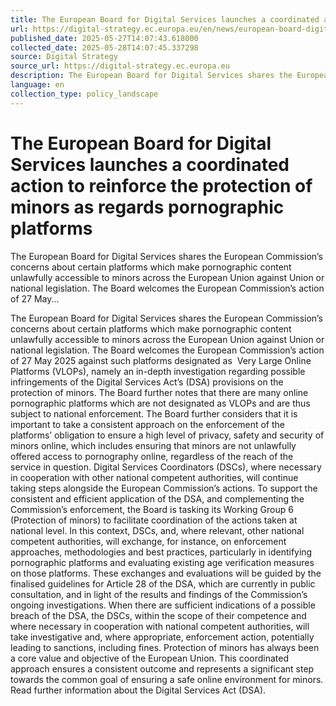 ```yaml
---
title: The European Board for Digital Services launches a coordinated action to reinforce the protection of minors as regards pornographic platforms
url: https://digital-strategy.ec.europa.eu/en/news/european-board-digital-services-launches-coordinated-action-reinforce-protection-minors-regards
published_date: 2025-05-27T14:07:43.618000
collected_date: 2025-05-28T14:07:45.337298
source: Digital Strategy
source_url: https://digital-strategy.ec.europa.eu
description: The European Board for Digital Services shares the European Commission’s concerns about certain platforms which make pornographic content unlawfully accessible to minors across the European Union against Union or national legislation. The Board welcomes the European Commission’s action of 27 May...
language: en
collection_type: policy_landscape
---
```


# The European Board for Digital Services launches a coordinated action to reinforce the protection of minors as regards pornographic platforms

The European Board for Digital Services shares the European Commission’s concerns about certain platforms which make pornographic content unlawfully accessible to minors across the European Union against Union or national legislation. The Board welcomes the European Commission’s action of 27 May...

The European Board for Digital Services shares the European Commission’s concerns about certain platforms which make pornographic content unlawfully accessible to minors across the European Union against Union or national legislation. The Board welcomes the European Commission’s action of 27 May 2025 against such platforms designated as  Very Large Online Platforms (VLOPs), namely an in-depth investigation regarding possible infringements of the Digital Services Act’s (DSA) provisions on the protection of minors. 
 The Board further notes that there are many online pornographic platforms which are not designated as VLOPs and are thus subject to national enforcement. The Board further considers that it is important to take a consistent approach on the enforcement of the platforms’ obligation to ensure a high level of privacy, safety and security of minors online, which includes ensuring that minors are not unlawfully offered access to pornography online, regardless of the reach of the service in question. Digital Services Coordinators (DSCs), where necessary in cooperation with other national competent authorities, will continue taking steps alongside the European Commission’s actions. 
 To support the consistent and efficient application of the DSA, and complementing the Commission’s enforcement, the Board is tasking its Working Group 6 (Protection of minors) to facilitate coordination of the actions taken at national level. In this context, DSCs, and, where relevant, other national competent authorities, will exchange, for instance, on enforcement approaches, methodologies and best practices, particularly in identifying pornographic platforms and evaluating existing age verification measures on those platforms. These exchanges and evaluations will be guided by the finalised guidelines for Article 28 of the DSA, which are currently in public consultation, and in light of the results and findings of the Commission’s ongoing investigations. 
 When there are sufficient indications of a possible breach of the DSA, the DSCs, within the scope of their competence and where necessary in cooperation with national competent authorities, will take investigative and, where appropriate, enforcement action, potentially leading to sanctions, including fines. 
 Protection of minors has always been a core value and objective of the European Union. This coordinated approach ensures a consistent outcome and represents a significant step towards the common goal of ensuring a safe online environment for minors. 
 Read further information about the Digital Services Act (DSA).